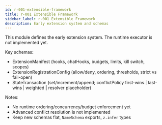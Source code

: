 ```yaml
---
id: r-001-extensible-framework
title: r-001 Extensible Framework
sidebar_label: r-001 Extensible Framework
description: Early extension system and schemas
---
```


This module defines the early extension system. The runtime executor is not implemented yet.

Key schemas:

- ExtensionManifest (hooks, chatHooks, budgets, limits, kill switch, scopes)
- ExtensionRegistrationConfig (allow/deny, ordering, thresholds, strict vs fail-open)
- StateTransaction (set/increment/append; conflictPolicy first-wins | last-wins | weighted | resolver placeholder)

Notes:

- No runtime ordering/concurrency/budget enforcement yet
- Advanced conflict resolution is not implemented
- Keep new schemas flat, `NameSchema` exports, `z.infer` types
